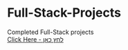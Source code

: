 # Full-Stack-Projects

Completed Full-Stack projects
<br>
<a href="https://matanbarhoum.000webhostapp.com/" target="_blank">Click Here - לחץ כאן</a>
